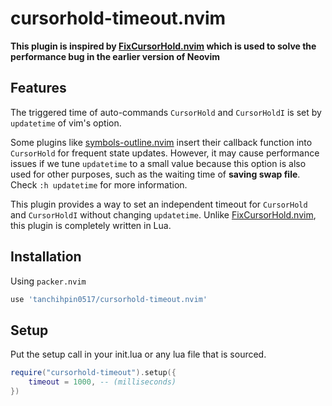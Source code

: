 # cursorhold-timeout.nvim

**This plugin is inspired by [FixCursorHold.nvim](https://github.com/antoinemadec/FixCursorHold.nvim) which is used to solve the performance bug in the earlier version of Neovim**

## Features
The triggered time of auto-commands `CursorHold` and `CursorHoldI` is set by `updatetime` of vim's option.

Some plugins like [symbols-outline.nvim](https://github.com/simrat39/symbols-outline.nvim) insert their callback function into `CursorHold` for frequent state updates. 
However, it may cause performance issues if we tune `updatetime` to a small value because this option is also used for other purposes, such as the waiting time of **saving swap file**. Check `:h updatetime` for more information.

This plugin provides a way to set an independent timeout for `CursorHold` and `CursorHoldI` without changing `updatetime`.
Unlike [FixCursorHold.nvim](https://github.com/antoinemadec/FixCursorHold.nvim), this plugin is completely written in Lua.

## Installation

Using `packer.nvim`

```lua
use 'tanchihpin0517/cursorhold-timeout.nvim'
```

## Setup

Put the setup call in your init.lua or any lua file that is sourced.

```lua
require("cursorhold-timeout").setup({
    timeout = 1000, -- (milliseconds)
})
```
